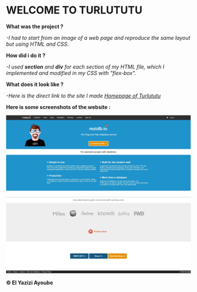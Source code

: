 # **WELCOME TO TURLUTUTU**


**What was the project ?**

*-I had to start from an image of a web page and reproduce the same layout but using HTML and CSS.*

**How did i do it ?**

*-I used **section** and **div** for each section of my HTML file, which I implemented and modified in my CSS with "flex-box".*

**What does it look like ?**

*-Here is the direct link to the site I made [Homepage of Turlututu](https://ayoubelyazizi.github.io/turlututu/)*

**Here is some screenshots of the website :**

![Screenshot1](SCREENSHOT1.JPG)

![Screenshot2](SCREENSHOT2.JPG)

**© El Yazizi Ayoube**

